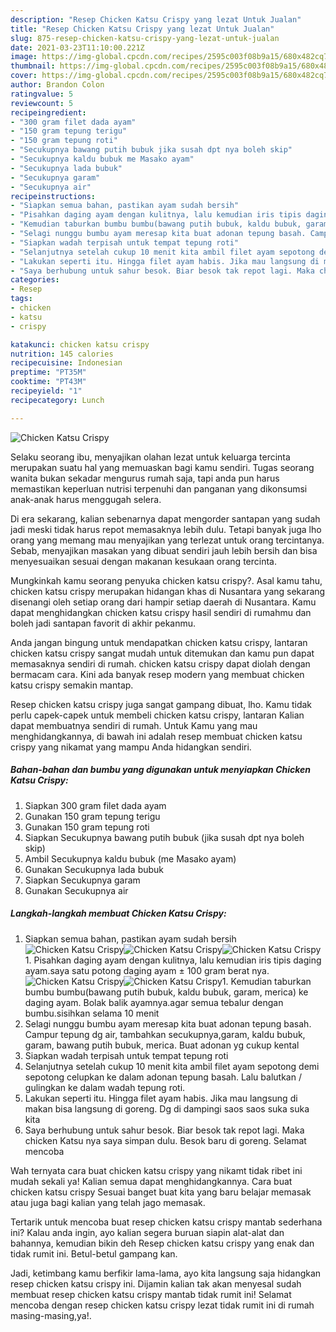 ```yaml
---
description: "Resep Chicken Katsu Crispy yang lezat Untuk Jualan"
title: "Resep Chicken Katsu Crispy yang lezat Untuk Jualan"
slug: 875-resep-chicken-katsu-crispy-yang-lezat-untuk-jualan
date: 2021-03-23T11:10:00.221Z
image: https://img-global.cpcdn.com/recipes/2595c003f08b9a15/680x482cq70/chicken-katsu-crispy-foto-resep-utama.jpg
thumbnail: https://img-global.cpcdn.com/recipes/2595c003f08b9a15/680x482cq70/chicken-katsu-crispy-foto-resep-utama.jpg
cover: https://img-global.cpcdn.com/recipes/2595c003f08b9a15/680x482cq70/chicken-katsu-crispy-foto-resep-utama.jpg
author: Brandon Colon
ratingvalue: 5
reviewcount: 5
recipeingredient:
- "300 gram filet dada ayam"
- "150 gram tepung terigu"
- "150 gram tepung roti"
- "Secukupnya bawang putih bubuk jika susah dpt nya boleh skip"
- "Secukupnya kaldu bubuk me Masako ayam"
- "Secukupnya lada bubuk"
- "Secukupnya garam"
- "Secukupnya air"
recipeinstructions:
- "Siapkan semua bahan, pastikan ayam sudah bersih"
- "Pisahkan daging ayam dengan kulitnya, lalu kemudian iris tipis daging ayam.saya satu potong daging ayam ± 100 gram berat nya."
- "Kemudian taburkan bumbu bumbu(bawang putih bubuk, kaldu bubuk, garam, merica) ke daging ayam. Bolak balik ayamnya.agar semua tebalur dengan bumbu.sisihkan selama 10 menit"
- "Selagi nunggu bumbu ayam meresap kita buat adonan tepung basah. Campur tepung dg air, tambahkan secukupnya,garam, kaldu bubuk, garam, bawang putih bubuk, merica. Buat adonan yg cukup kental"
- "Siapkan wadah terpisah untuk tempat tepung roti"
- "Selanjutnya setelah cukup 10 menit kita ambil filet ayam sepotong demi sepotong celupkan ke dalam adonan tepung basah. Lalu balutkan / gulingkan ke dalam wadah tepung roti."
- "Lakukan seperti itu. Hingga filet ayam habis. Jika mau langsung di makan bisa langsung di goreng. Dg di dampingi saos saos suka suka kita"
- "Saya berhubung untuk sahur besok. Biar besok tak repot lagi. Maka chicken Katsu nya saya simpan dulu. Besok baru di goreng. Selamat mencoba"
categories:
- Resep
tags:
- chicken
- katsu
- crispy

katakunci: chicken katsu crispy 
nutrition: 145 calories
recipecuisine: Indonesian
preptime: "PT35M"
cooktime: "PT43M"
recipeyield: "1"
recipecategory: Lunch

---
```



![Chicken Katsu Crispy](https://img-global.cpcdn.com/recipes/2595c003f08b9a15/680x482cq70/chicken-katsu-crispy-foto-resep-utama.jpg)

Selaku seorang ibu, menyajikan olahan lezat untuk keluarga tercinta merupakan suatu hal yang memuaskan bagi kamu sendiri. Tugas seorang  wanita bukan sekadar mengurus rumah saja, tapi anda pun harus memastikan keperluan nutrisi terpenuhi dan panganan yang dikonsumsi anak-anak harus menggugah selera.

Di era  sekarang, kalian sebenarnya dapat mengorder santapan yang sudah jadi meski tidak harus repot memasaknya lebih dulu. Tetapi banyak juga lho orang yang memang mau menyajikan yang terlezat untuk orang tercintanya. Sebab, menyajikan masakan yang dibuat sendiri jauh lebih bersih dan bisa menyesuaikan sesuai dengan makanan kesukaan orang tercinta. 



Mungkinkah kamu seorang penyuka chicken katsu crispy?. Asal kamu tahu, chicken katsu crispy merupakan hidangan khas di Nusantara yang sekarang disenangi oleh setiap orang dari hampir setiap daerah di Nusantara. Kamu dapat menghidangkan chicken katsu crispy hasil sendiri di rumahmu dan boleh jadi santapan favorit di akhir pekanmu.

Anda jangan bingung untuk mendapatkan chicken katsu crispy, lantaran chicken katsu crispy sangat mudah untuk ditemukan dan kamu pun dapat memasaknya sendiri di rumah. chicken katsu crispy dapat diolah dengan bermacam cara. Kini ada banyak resep modern yang membuat chicken katsu crispy semakin mantap.

Resep chicken katsu crispy juga sangat gampang dibuat, lho. Kamu tidak perlu capek-capek untuk membeli chicken katsu crispy, lantaran Kalian dapat membuatnya sendiri di rumah. Untuk Kamu yang mau menghidangkannya, di bawah ini adalah resep membuat chicken katsu crispy yang nikamat yang mampu Anda hidangkan sendiri.

<!--inarticleads1-->

##### Bahan-bahan dan bumbu yang digunakan untuk menyiapkan Chicken Katsu Crispy:

1. Siapkan 300 gram filet dada ayam
1. Gunakan 150 gram tepung terigu
1. Gunakan 150 gram tepung roti
1. Siapkan Secukupnya bawang putih bubuk (jika susah dpt nya boleh skip)
1. Ambil Secukupnya kaldu bubuk (me Masako ayam)
1. Gunakan Secukupnya lada bubuk
1. Siapkan Secukupnya garam
1. Gunakan Secukupnya air




<!--inarticleads2-->

##### Langkah-langkah membuat Chicken Katsu Crispy:

1. Siapkan semua bahan, pastikan ayam sudah bersih
<img src="https://img-global.cpcdn.com/steps/ce45c922730f0a2c/160x128cq70/chicken-katsu-crispy-langkah-memasak-1-foto.jpg" alt="Chicken Katsu Crispy"><img src="https://img-global.cpcdn.com/steps/69d1712638dc959e/160x128cq70/chicken-katsu-crispy-langkah-memasak-1-foto.jpg" alt="Chicken Katsu Crispy"><img src="https://img-global.cpcdn.com/steps/1944a5d92cad3c0d/160x128cq70/chicken-katsu-crispy-langkah-memasak-1-foto.jpg" alt="Chicken Katsu Crispy">1. Pisahkan daging ayam dengan kulitnya, lalu kemudian iris tipis daging ayam.saya satu potong daging ayam ± 100 gram berat nya.
<img src="https://img-global.cpcdn.com/steps/3a21c1bf4bc80fdb/160x128cq70/chicken-katsu-crispy-langkah-memasak-2-foto.jpg" alt="Chicken Katsu Crispy"><img src="https://img-global.cpcdn.com/steps/64e10eee23563fc7/160x128cq70/chicken-katsu-crispy-langkah-memasak-2-foto.jpg" alt="Chicken Katsu Crispy">1. Kemudian taburkan bumbu bumbu(bawang putih bubuk, kaldu bubuk, garam, merica) ke daging ayam. Bolak balik ayamnya.agar semua tebalur dengan bumbu.sisihkan selama 10 menit
1. Selagi nunggu bumbu ayam meresap kita buat adonan tepung basah. Campur tepung dg air, tambahkan secukupnya,garam, kaldu bubuk, garam, bawang putih bubuk, merica. Buat adonan yg cukup kental
1. Siapkan wadah terpisah untuk tempat tepung roti
1. Selanjutnya setelah cukup 10 menit kita ambil filet ayam sepotong demi sepotong celupkan ke dalam adonan tepung basah. Lalu balutkan / gulingkan ke dalam wadah tepung roti.
1. Lakukan seperti itu. Hingga filet ayam habis. Jika mau langsung di makan bisa langsung di goreng. Dg di dampingi saos saos suka suka kita
1. Saya berhubung untuk sahur besok. Biar besok tak repot lagi. Maka chicken Katsu nya saya simpan dulu. Besok baru di goreng. Selamat mencoba




Wah ternyata cara buat chicken katsu crispy yang nikamt tidak ribet ini mudah sekali ya! Kalian semua dapat menghidangkannya. Cara buat chicken katsu crispy Sesuai banget buat kita yang baru belajar memasak atau juga bagi kalian yang telah jago memasak.

Tertarik untuk mencoba buat resep chicken katsu crispy mantab sederhana ini? Kalau anda ingin, ayo kalian segera buruan siapin alat-alat dan bahannya, kemudian bikin deh Resep chicken katsu crispy yang enak dan tidak rumit ini. Betul-betul gampang kan. 

Jadi, ketimbang kamu berfikir lama-lama, ayo kita langsung saja hidangkan resep chicken katsu crispy ini. Dijamin kalian tak akan menyesal sudah membuat resep chicken katsu crispy mantab tidak rumit ini! Selamat mencoba dengan resep chicken katsu crispy lezat tidak rumit ini di rumah masing-masing,ya!.


